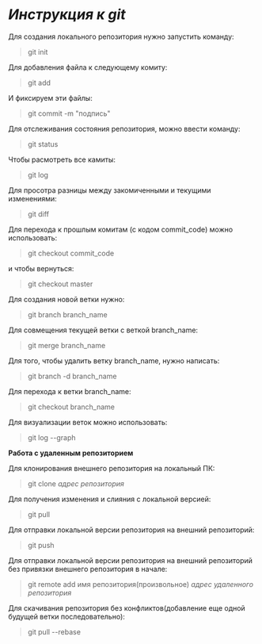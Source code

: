 # ***Инструкция к git***
Для создания локального репозитория нужно запустить команду:
>git init

Для добавления файла к следующему комиту:
> git add

И фиксируем эти файлы:
> git commit -m "подпись"

Для отслеживания состояния репозитория, можно ввести команду:
> git status

Чтобы расмотреть все камиты:
> git log

Для просотра разницы между закомиченными и текущими изменениями:
> git diff

Для перехода к прошлым комитам (с кодом commit_code) можно использовать:
>git checkout commit_code

и чтобы вернуться:
> git checkout master

Для создания новой ветки нужно:
>git branch branch_name


Для совмещения текущей ветки с веткой branch_name:
> git merge branch_name

Для того, чтобы удалить ветку branch_name, нужно написать:
>git branch -d branch_name

Для перехода к ветки branch_name:
>git checkout branch_name

Для визуализации веток можно использовать:
>git log --graph

**Работа с удаленным репозиторием**

Для клонирования внешнего репозитория на локальный ПК:
>git clone *адрес репозитория*

Для получения изменения и слияния с локальной версией:
>git pull

Для отправки локальной версии репозитория на внешний репозиторий:
>git push

Для отправки локальной версии репозитория на внешний репозиторий без привязки внешнего репозитория в начале:
> git remote add имя репозитория(произвольное) *адрес удаленного репозитория* 

Для скачивания репозитория без конфликтов(добавление еще одной будущей ветки последовательно):
>git pull --rebase